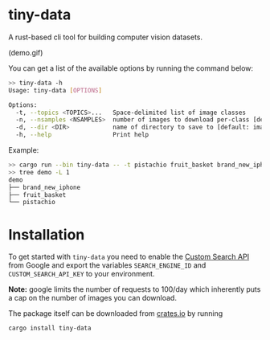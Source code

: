 # tiny-data
A rust-based cli tool for building computer vision datasets.

(demo.gif)

You can get a list of the available options by running the command below:
```bash
>> tiny-data -h
Usage: tiny-data [OPTIONS]

Options:
  -t, --topics <TOPICS>...   Space-delimited list of image classes
  -n, --nsamples <NSAMPLES>  number of images to download per-class [default: 20]
  -d, --dir <DIR>            name of directory to save to [default: images]
  -h, --help                 Print help
```

Example:
```bash
>> cargo run --bin tiny-data -- -t pistachio fruit_basket brand_new_iphone --nsamples 30 -d demo
>> tree demo -L 1
demo
├── brand_new_iphone
├── fruit_basket
└── pistachio
```



# Installation 
To get started with `tiny-data` you need to enable the [Custom Search API](https://developers.google.com/custom-search/v1/overview) from Google and export the variables `SEARCH_ENGINE_ID` and `CUSTOM_SEARCH_API_KEY` to your environment. 

**Note:**  google limits the number of requests to 100/day which inherently puts a cap on the number of images you can download. 

The package itself can be downloaded from [crates.io](https://crates.io/) by running 
```bash
cargo install tiny-data
```
